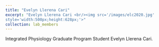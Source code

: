 ```yaml
---
title: "Evelyn Llerena Cari"
excerpt: "Evelyn Llerena Cari <br/><img src='/images/elc2020.jpg'
style='width:500px;height:628px;'>"
collection: lab_members
---
```


Integrated Physiology Graduate Program Student Evelyn Llerena Cari.


<!---
---
title: "Evelyn Llerena Cari"
excerpt: "Evelyn Llerena Cari <br/><img src='/images/Peter_Ka_Sam_Lab_Photo.png'
style='width:500px;height:628px;'>"
collection: lab_members
---
--->
